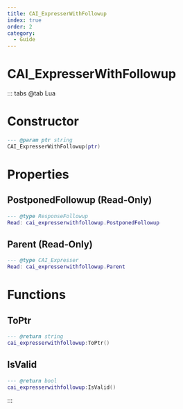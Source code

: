 ```yaml
---
title: CAI_ExpresserWithFollowup
index: true
order: 2
category:
  - Guide
---
```


# CAI_ExpresserWithFollowup

::: tabs
@tab Lua
# Constructor
```lua
--- @param ptr string
CAI_ExpresserWithFollowup(ptr)
```
# Properties
## PostponedFollowup (Read-Only)
```lua
--- @type ResponseFollowup
Read: cai_expresserwithfollowup.PostponedFollowup
```
## Parent (Read-Only)
```lua
--- @type CAI_Expresser
Read: cai_expresserwithfollowup.Parent
```
# Functions
## ToPtr
```lua
--- @return string
cai_expresserwithfollowup:ToPtr()
```
## IsValid
```lua
--- @return bool
cai_expresserwithfollowup:IsValid()
```

:::